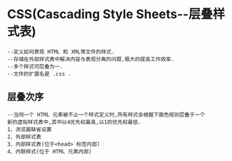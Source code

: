 # CSS(Cascading Style Sheets--层叠样式表)
	--定义如何表现 HTML 和 XML等文件的样式.
	--存储在外部样式表中解决内容与表现分离的问题,极大的提高工作效率.
	--多个样式可层叠为一.
	--文件的扩展名是 .css .

## 层叠次序
	--当同一个 HTML 元素被不止一个样式定义时,所有样式会根据下面色规则层叠于一个
	新的虚拟样式表中,其中以4优先权最高,以1的优先权最低.
	1、浏览器缺省设置
	2、外部样式表
	3、内部样式表(位于<head> 标签内部)
	4、内联样式(位于 HTML 元素内部)